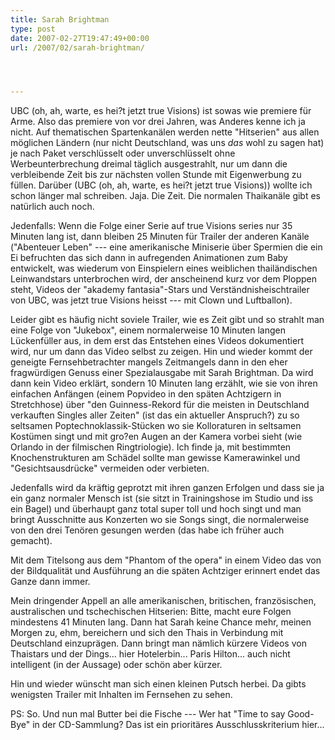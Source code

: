 ```yaml
---
title: Sarah Brightman
type: post
date: 2007-02-27T19:47:49+00:00
url: /2007/02/sarah-brightman/




---
```

UBC (oh, ah, warte, es hei?t jetzt true Visions) ist sowas wie premiere für Arme. Also das premiere von vor drei Jahren, was Anderes kenne ich ja nicht. Auf thematischen Spartenkanälen werden nette "Hitserien" aus allen möglichen Ländern (nur nicht Deutschland, was uns _das_ wohl zu sagen hat) je nach Paket verschlüsselt oder unverschlüsselt ohne Werbeunterbrechung dreimal täglich ausgestrahlt, nur um dann die verbleibende Zeit bis zur nächsten vollen Stunde mit Eigenwerbung zu füllen. Darüber (UBC (oh, ah, warte, es hei?t jetzt true Visions)) wollte ich schon länger mal schreiben. Jaja. Die Zeit. Die normalen Thaikanäle gibt es natürlich auch noch.

Jedenfalls: Wenn die Folge einer Serie auf true Visions series nur 35 Minuten lang ist, dann bleiben 25 Minuten für Trailer der anderen Kanäle ("Abenteuer Leben" --- eine amerikanische Miniserie über Spermien die ein Ei befruchten das sich dann in aufregenden Animationen zum Baby entwickelt, was wiederum von Einspielern eines weiblichen thailändischen Leinwandstars unterbrochen wird, der anscheinend kurz vor dem Ploppen steht, Videos der "akademy fantasia"-Stars und Verständnisheischtrailer von UBC, was jetzt true Visions heisst --- mit Clown und Luftballon).

Leider gibt es häufig nicht soviele Trailer, wie es Zeit gibt und so strahlt man eine Folge von "Jukebox", einem normalerweise 10 Minuten langen Lückenfüller aus, in dem erst das Entstehen eines Videos dokumentiert wird, nur um dann das Video selbst zu zeigen. Hin und wieder kommt der geneigte Fernsehbetrachter mangels Zeitmangels dann in den eher fragwürdigen Genuss einer Spezialausgabe mit Sarah Brightman. Da wird dann kein Video erklärt, sondern 10 Minuten lang erzählt, wie sie von ihren einfachen Anfängen (einem Popvideo in den späten Achtzigern in Stretchhose) über "den Guinness-Rekord für die meisten in Deutschland verkauften Singles aller Zeiten" (ist das ein aktueller Anspruch?) zu so seltsamen Poptechnoklassik-Stücken wo sie Kolloraturen in seltsamen Kostümen singt und mit gro?en Augen an der Kamera vorbei sieht (wie Orlando in der filmischen Ringtriologie). Ich finde ja, mit bestimmten Knochenstrukturen am Schädel sollte man gewisse Kamerawinkel und "Gesichtsausdrücke" vermeiden oder verbieten.

Jedenfalls wird da kräftig geprotzt mit ihren ganzen Erfolgen und dass sie ja ein ganz normaler Mensch ist (sie sitzt in Trainingshose im Studio und iss ein Bagel) und überhaupt ganz total super toll und hoch singt und man bringt Ausschnitte aus Konzerten wo sie Songs singt, die normalerweise von den drei Tenören gesungen werden (das habe ich früher auch gemacht).

Mit dem Titelsong aus dem "Phantom of the opera" in einem Video das von der Bildqualität und Ausführung an die späten Achtziger erinnert endet das Ganze dann immer.

Mein dringender Appell an alle amerikanischen, britischen, französischen, australischen und tschechischen Hitserien: Bitte, macht eure Folgen mindestens 41 Minuten lang. Dann hat Sarah keine Chance mehr, meinen Morgen zu, ehm, bereichern und sich den Thais in Verbindung mit Deutschland einzuprägen. Dann bringt man nämlich kürzere Videos von Thaistars und der Dings... hier Hotelerbin... Paris Hilton... auch nicht intelligent (in der Aussage) oder schön aber kürzer.

Hin und wieder wünscht man sich einen kleinen Putsch herbei. Da gibts wenigsten Trailer mit Inhalten im Fernsehen zu sehen.

PS: So. Und nun mal Butter bei die Fische --- Wer hat "Time to say Good-Bye" in der CD-Sammlung? Das ist ein prioritäres Ausschlusskriterium hier...
